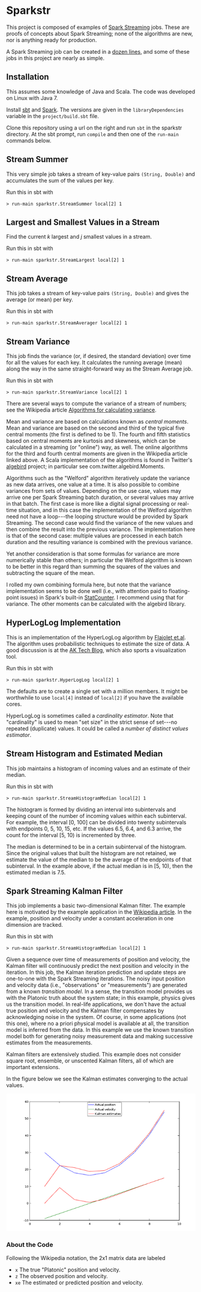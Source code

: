 Sparkstr
========

This project is composed of examples of [Spark
Streaming](http://spark.incubator.apache.org/docs/latest/index.html) jobs.
These are proofs of concepts about Spark Streaming; none of the algorithms are
new, nor is anything ready for production.

A Spark Streaming job can be created in a [dozen
lines](http://docs.sigmoidanalytics.com/index.php/Running_A_Simple_Streaming_Job_in_Local_Machine),
and some of these jobs in this project are nearly as simple.


Installation
------------

This assumes some knowledge of Java and Scala.  The code was developed on Linux
with Java 7.

Install [sbt](http://www.scala-sbt.org/) and
[Spark](https://spark.incubator.apache.org/).  The versions are given in the
`libraryDependencies` variable in the `project/build.sbt` file.

Clone this repository using a url on the right and run `sbt` in the sparkstr
directory.  At the sbt prompt, run `compile` and then one of the `run-main`
commands below.


Stream Summer
-------------

This very simple job takes a stream of key-value pairs `(String, Double)` and
accumulates the sum of the values per key.

Run this in sbt with

    > run-main sparkstr.StreamSummer local[2] 1


Largest and Smallest Values in a Stream
---------------------------------------

Find the current *k* largest and *j* smallest values in a stream.

Run this in sbt with

    > run-main sparkstr.StreamLargest local[2] 1


Stream Average
--------------

This job takes a stream of key-value pairs `(String, Double)` and gives the
average (or mean) per key.

Run this in sbt with

    > run-main sparkstr.StreamAverager local[2] 1


Stream Variance
---------------

This job finds the variance (or, if desired, the standard deviation) over time
for all the values for each key.  It calculates the running average (mean) along
the way in the same straight-forward way as the Stream Average job.  

Run this in sbt with

    > run-main sparkstr.StreamVariance local[2] 1

There are several ways to compute the variance of a stream of numbers; see the
Wikipedia article [Algorithms for calculating
variance](http://en.wikipedia.org/wiki/Algorithms_for_calculating_variance).

Mean and variance are based on calculations known as *central moments*.  Mean
and variance are based on the second and third of the typical five central
moments (the first is defined to be 1).  The fourth and fifth statistics based
on central moments are kurtosis and skewness, which can be calculated in a
streaming (or "online") way, as well.  The online algorithms for the third and
fourth central moments are given in the Wikipedia article linked above.  A Scala
implementation of the algorithms is found in Twitter's
[algebird](https://github.com/twitter/algebird/) project; in particular see
com.twitter.algebird.Moments.

Algorithms such as the "Welford" algorithm iteratively update the variance as
new data arrives, one value at a time.  It is also possible to combine variances
from sets of values.  Depending on the use case, values may arrive one per Spark
Streaming batch duration, or several values may arrive in that batch.  The first
case is more like a digital signal processing or real-time situation, and in
this case the implementation of the Welford algorithm need not have a loop---the
looping structure would be provided by Spark Streaming. The second case would
find the variance of the new values and then combine the result into the
previous variance.  The implementation here is that of the second case: multiple
values are processed in each batch duration and the resulting variance is
combined with the previous variance.

Yet another consideration is that some formulas for variance are more
numerically stable than others; in particular the Welford algorithm is known to
be better in this regard than summing the squares of the values and subtracting
the square of the mean.

I rolled my own combining formula here, but note that the variance
implementation seems to be done well (i.e., with attention paid to
floating-point issues) in Spark's built-in
[StatCounter](https://github.com/apache/spark/blob/master/core/src/main/scala/org/apache/spark/util/StatCounter.scala).
I recommend using that for variance.  The other moments can be calculated with
the algebird library.


HyperLogLog Implementation
--------------------------

This is an implementation of the HyperLogLog algorithm by [Flajolet
et.al](http://citeseerx.ist.psu.edu/viewdoc/summary?doi=10.1.1.142.9475). The
algorithm uses probabilistic techniques to estimate the size of data.  A good
discussion is at the [AK Tech
Blog](http://blog.aggregateknowledge.com/2012/10/25/sketch-of-the-day-hyperloglog-cornerstone-of-a-big-data-infrastructure/),
which also sports a visualization tool.

Run this in sbt with

    > run-main sparkstr.HyperLogLog local[2] 1

The defaults are to create a single set with a million members.  It might be
worthwhile to use `local[4]` instead of `local[2]` if you have the available
cores.

HyperLogLog is sometimes called a *cardinality estimator*.  Note that
"cardinality" is used to mean "set size" in the strict sense of set---no
repeated (duplicate) values.  It could be called a *number of distinct values
estimator*.  


Stream Histogram and Estimated Median
-------------------------------------

This job maintains a histogram of incoming values and an estimate of their
median.

Run this in sbt with

    > run-main sparkstr.StreamHistogramMedian local[2] 1

The histogram is formed by dividing an interval into subintervals and keeping
count of the number of incoming values within each subinterval.  For example,
the interval [0, 100] can be divided into twenty subintervals with endpoints 0,
5, 10, 15, etc.  If the values 6.5, 6.4, and 6.3 arrive, the count for the
interval [5, 10) is incremented by three.  

The median is determined to be in a certain subinterval of the histogram.  Since
the original values that built the histogram are not retained, we estimate the
value of the median to be the average of the endpoints of that subinterval.  In
the example above, if the actual median is in [5, 10), then the estimated median
is 7.5.


Spark Streaming Kalman Filter
-----------------------------

This job implements a basic two-dimensional Kalman filter.  The example here is
motivated by the example application in the [Wikipedia
article](http://en.wikipedia.org/wiki/Kalman_filter).  In the example, position
and velocity under a constant acceleration in one dimension are tracked.

Run this in sbt with

    > run-main sparkstr.StreamHistogramMedian local[2] 1

Given a sequence over time of measurements of position and velocity, the Kalman
filter will continuously predict the next position and velocity in the
iteration.  In this job, the Kalman iteration prediction and update steps are
one-to-one with the Spark Streaming iterations.  The noisy input position and
velocity data (i.e., "observations" or "measurements") are generated from a
known *transition model*.  In a sense, the transition model provides us with the
Platonic truth about the system state; in this example, physics gives us the
transition model.  In real-life applications, we don't have the actual true
position and velocity and the Kalman filter compensates by acknowledging noise
in the system.  Of course, in some applications (not this one), where no a
priori physical model is available at all, the transition model is inferred from
the data.  In this example we use the known transition model both for generating
noisy measurement data and making successive estimates from the measurements.

Kalman filters are extensively studied.  This example does not consider square
root, ensemble, or unscented Kalman filters, all of which are important
extensions.

In the figure below we see the Kalman estimates converging to the actual values.

![](images/KalmanFilter1.png)


### About the Code

Following the Wikipedia notation, the 2x1 matrix data are labeled 

 * `x` The true "Platonic" position and velocity.
 * `z` The observed position and velocity.
 * `xe` The estimated or predicted position and velocity.

